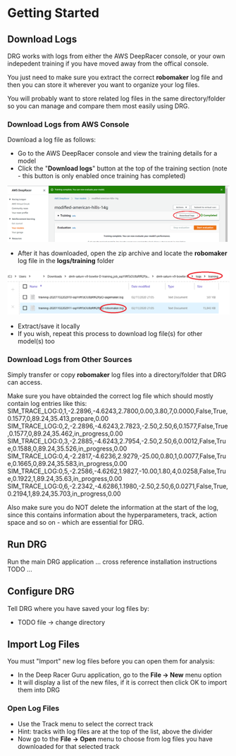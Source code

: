 # Getting Started

## Download Logs

DRG works with logs from either the AWS DeepRacer console, or your own indepedent training if you have moved away from the offical console.

You just need to make sure you extract the correct **robomaker** log file and then you can store it wherever you want to organize your log files.

You will probably want to store related log files in the same directory/folder so you can manage and compare them most easily using DRG.

### Download Logs from AWS Console

Download a log file as follows:
* Go to the AWS DeepRacer console and view the training details for a model
* Click the "**Download logs**" button at the top of the training section (note - this button is only enabled once training has completed)

![](pictures/download_logs.png)

* After it has downloaded, open the zip archive and locate the **robomaker** log file in the **logs/training** folder

![](pictures/find_correct_log_file.png)

* Extract/save it locally
* If you wish, repeat this process to download log file(s) for other model(s) too

### Download Logs from Other Sources

Simply transfer or copy **robomaker** log files into a directory/folder that DRG can access.

Make sure you have obtainded the correct log file which should mostly contain log entries like this:
    SIM_TRACE_LOG:0,1,-2.2896,-4.6243,2.7800,0.00,3.80,7,0.0000,False,True,0.1577,0,89.24,35.413,prepare,0.00
    SIM_TRACE_LOG:0,2,-2.2896,-4.6243,2.7823,-2.50,2.50,6,0.1577,False,True,0.1577,0,89.24,35.462,in_progress,0.00
    SIM_TRACE_LOG:0,3,-2.2885,-4.6243,2.7954,-2.50,2.50,6,0.0012,False,True,0.1588,0,89.24,35.526,in_progress,0.00
    SIM_TRACE_LOG:0,4,-2.2817,-4.6236,2.9279,-25.00,0.80,1,0.0077,False,True,0.1665,0,89.24,35.583,in_progress,0.00
    SIM_TRACE_LOG:0,5,-2.2586,-4.6262,1.9827,-10.00,1.80,4,0.0258,False,True,0.1922,1,89.24,35.63,in_progress,0.00
    SIM_TRACE_LOG:0,6,-2.2342,-4.6286,1.1980,-2.50,2.50,6,0.0271,False,True,0.2194,1,89.24,35.703,in_progress,0.00

Also make sure you do NOT delete the information at the start of the log, since this contains information about the hyperparameters, track, action space and so on - which are essential for DRG.

## Run DRG
Run the main DRG application ... cross reference installation instructions TODO ...

## Configure DRG
Tell DRG where you have saved your log files by:
* TODO   file -> change directory

## Import Log Files
You must "Import" new log files before you can open them for analysis:
* In the Deep Racer Guru application, go to the **File -> New** menu option
* It will display a list of the new files, if it is correct then click OK to import them into DRG

### Open Log Files
* Use the Track menu to select the correct track
* Hint: tracks with log files are at the top of the list, above the divider
* Now go to the **File -> Open** menu to choose from log files you have downloaded for that selected track

